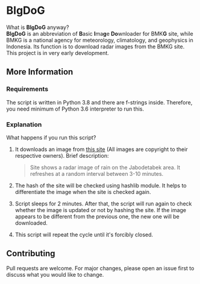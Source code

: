 # BIgDoG

What is **BIgDoG** anyway?\
**BIgDoG** is an abbreviation of **B**asic **I**ma**g**e **Do**wnloader for BMK**G** site, while BMKG is a national
 agency for meteorology, climatology, and geophysics in Indonesia. Its function is to download radar images from the BMKG site. This project is in very early development.

## More Information
### Requirements
The script is written in Python 3.8 and there are f-strings inside. Therefore, you need minimum of Python 3.6 
interpreter to run this.

### Explanation
What happens if you run this script?
1) It downloads an image from [this site](https://dataweb.bmkg.go.id/MEWS/Radar/TANG_SingleLayerCRefQC.png) 
(All images are copyright to their respective owners). Brief description:

    > Site shows a radar image of rain on the Jabodetabek area. It refreshes at a random interval between 3-10 minutes.
2) The hash of the site will be checked using hashlib module. It helps to differentiate the image when the site 
is checked again.
3) Script sleeps for 2 minutes. After that, the script will run again to check whether the image is updated or not by 
hashing the site. If the image appears to be different from the previous one, the new one will be downloaded.
4) This script will repeat the cycle until it's forcibly closed.

## Contributing
Pull requests are welcome. For major changes, please open an issue first to discuss what you would like to change.
